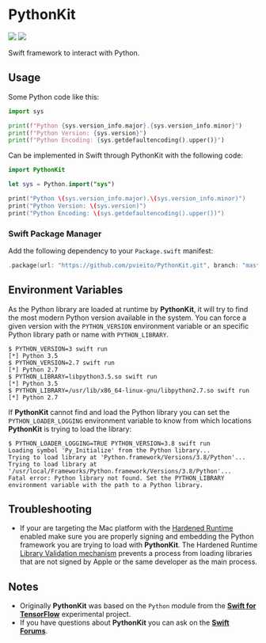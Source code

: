 
#  PythonKit
[![](https://img.shields.io/endpoint?url=https%3A%2F%2Fswiftpackageindex.com%2Fapi%2Fpackages%2Fpvieito%2FPythonKit%2Fbadge%3Ftype%3Dswift-versions)](https://swiftpackageindex.com/pvieito/PythonKit)
[![](https://img.shields.io/endpoint?url=https%3A%2F%2Fswiftpackageindex.com%2Fapi%2Fpackages%2Fpvieito%2FPythonKit%2Fbadge%3Ftype%3Dplatforms)](https://swiftpackageindex.com/pvieito/PythonKit)

Swift framework to interact with Python.

## Usage

Some Python code like this:

```python
import sys

print(f"Python {sys.version_info.major}.{sys.version_info.minor}")
print(f"Python Version: {sys.version}")
print(f"Python Encoding: {sys.getdefaultencoding().upper()}")
```

Can be implemented in Swift through PythonKit with the following code:

```swift
import PythonKit

let sys = Python.import("sys")

print("Python \(sys.version_info.major).\(sys.version_info.minor)")
print("Python Version: \(sys.version)")
print("Python Encoding: \(sys.getdefaultencoding().upper())")
```

### Swift Package Manager

Add the following dependency to your `Package.swift` manifest:

```swift
.package(url: "https://github.com/pvieito/PythonKit.git", branch: "master"),
```

## Environment Variables

As the Python library are loaded at runtime by **PythonKit**, it will try to find the most modern Python version available in the system. You can force a given version with the `PYTHON_VERSION` environment variable or an specific Python library path or name with `PYTHON_LIBRARY`.

```
$ PYTHON_VERSION=3 swift run
[*] Python 3.5
$ PYTHON_VERSION=2.7 swift run
[*] Python 2.7
$ PYTHON_LIBRARY=libpython3.5.so swift run
[*] Python 3.5
$ PYTHON_LIBRARY=/usr/lib/x86_64-linux-gnu/libpython2.7.so swift run
[*] Python 2.7
```

If **PythonKit** cannot find and load the Python library you can set the `PYTHON_LOADER_LOGGING` environment variable to know from which locations **PythonKit** is trying to load the library:

```
$ PYTHON_LOADER_LOGGING=TRUE PYTHON_VERSION=3.8 swift run
Loading symbol 'Py_Initialize' from the Python library...
Trying to load library at 'Python.framework/Versions/3.8/Python'...
Trying to load library at '/usr/local/Frameworks/Python.framework/Versions/3.8/Python'...
Fatal error: Python library not found. Set the PYTHON_LIBRARY environment variable with the path to a Python library.
```

## Troubleshooting

- If your are targeting the Mac platform with the [Hardened Runtime](https://developer.apple.com/documentation/security/hardened_runtime) enabled make sure you are properly signing and embedding the Python framework you are trying to load with **PythonKit**. The Hardened Runtime [Library Validation mechanism](https://developer.apple.com/documentation/bundleresources/entitlements/com_apple_security_cs_disable-library-validation) prevents a process from loading libraries that are not signed by Apple or the same developer as the main process.


## Notes

- Originally **PythonKit** was based on the `Python` module from the [**Swift for TensorFlow**](https://github.com/tensorflow/swift) experimental project.
- If you have questions about **PythonKit** you can ask on the [**Swift Forums**](https://forums.swift.org/c/related-projects/).
